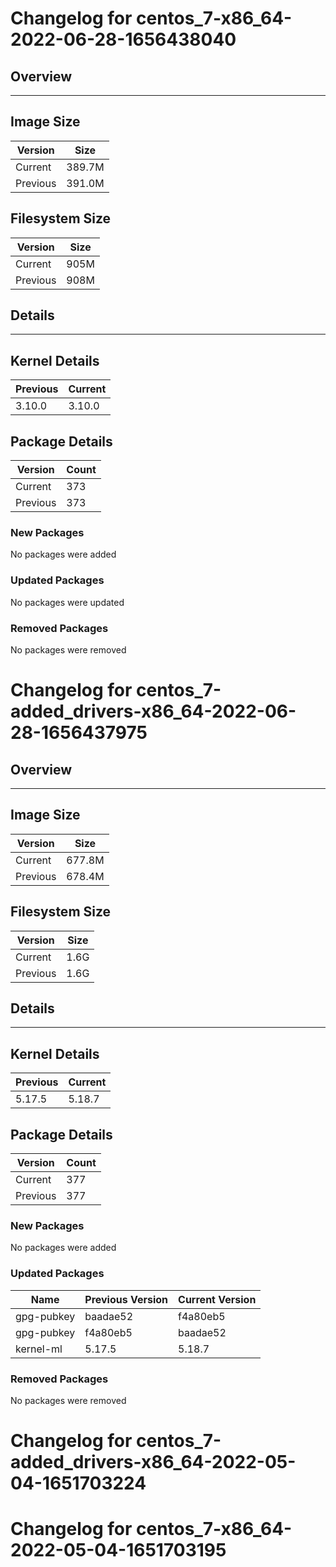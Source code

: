 # Changelog for centos_7-x86_64-2022-06-28-1656438040

## Overview

------

## Image Size

  Version    |    Size
------------ | -------------
Current      | 389.7M
Previous     | 391.0M

## Filesystem Size

  Version    |    Size
------------ | -------------
   Current   | 905M
   Previous  | 908M

## Details

------

## Kernel Details

  Previous    |    Current
------------ | -------------
3.10.0 | 3.10.0

## Package Details

  Version    |    Count
------------ | -------------
   Current   | 373
   Previous  | 373

### New Packages
No packages were added

### Updated Packages
No packages were updated

### Removed Packages
No packages were removed
# Changelog for centos_7-added_drivers-x86_64-2022-06-28-1656437975

## Overview

------

## Image Size

  Version    |    Size
------------ | -------------
Current      | 677.8M
Previous     | 678.4M

## Filesystem Size

  Version    |    Size
------------ | -------------
   Current   | 1.6G
   Previous  | 1.6G

## Details

------

## Kernel Details

  Previous    |    Current
------------ | -------------
5.17.5 | 5.18.7

## Package Details

  Version    |    Count
------------ | -------------
   Current   | 377
   Previous  | 377

### New Packages
No packages were added

### Updated Packages
  Name       |    Previous Version  |   Current Version
------------ | -------------------- |  --------------------
gpg-pubkey | baadae52 | f4a80eb5
gpg-pubkey | f4a80eb5 | baadae52
kernel-ml | 5.17.5 | 5.18.7

### Removed Packages
No packages were removed
# Changelog for centos_7-added_drivers-x86_64-2022-05-04-1651703224
# Changelog for centos_7-x86_64-2022-05-04-1651703195
